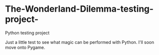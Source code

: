 # The-Wonderland-Dilemma-testing-project-
Python testing project

Just a little test to see what magic can be performed with Python. I'll soon move onto Pygame.
